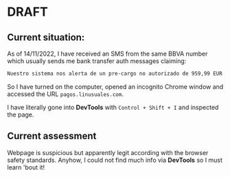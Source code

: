 # DRAFT

## Current situation:

As of 14/11/2022, I have received an SMS from the same BBVA number which usually sends me bank transfer auth messages claiming:

```markdown
Nuestro sistema nos alerta de un pre-cargo no autorizado de 959,99 EUR con su tarjeta. Para cancelar el cobro sigue nuestro enlace: pagos.linusuales.com
```

So I have turned on the computer, opened an incognito Chrome window and accessed the URL `pagos.linusuales.com`.

I have literally gone into **DevTools** with `Control + Shift + I` and inspected the page.

## Current assessment

Webpage is suspicious but apparently legit according with the browser safety standards. Anyhow, I could not find much info via **DevTools** so I must learn 'bout it!

